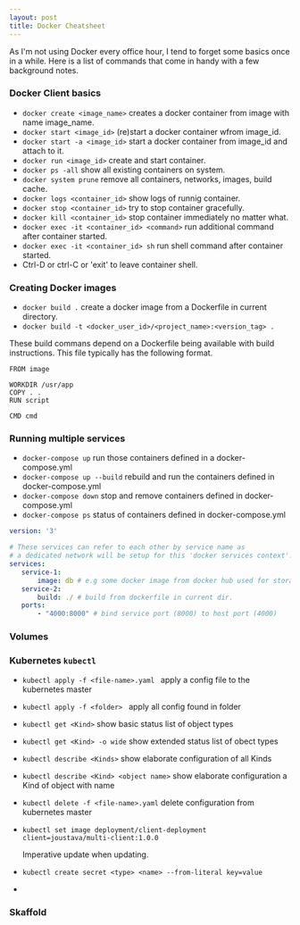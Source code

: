 ```yaml
---
layout: post
title: Docker Cheatsheet
---
```


As I'm not using Docker every office hour, I tend to forget some basics once in a while. Here is a list of commands that come in handy with a few background notes.

### Docker Client basics

- `docker create <image_name>` creates a docker container from image with name image_name.
- `docker start <image_id>` (re)start a docker container wfrom image_id.
- `docker start -a <image_id>` start a docker container from image_id and attach to it.
- `docker run <image_id>` create and start container.
- `docker ps -all` show all existing containers on system.
- `docker system prune` remove all containers, networks, images, build cache.
- `docker logs <container_id>` show logs of runnig container.
- `docker stop <container_id>` try to stop container gracefully.
- `docker kill <container_id>` stop container immediately no matter what.
- `docker exec -it <container_id> <command>` run additional command after container started.
- `docker exec -it <container_id> sh` run shell command after container started.
- Ctrl-D or ctrl-C or  'exit' to leave container shell.

### Creating Docker images

- `docker build .` create a docker image from a Dockerfile in current directory.
- `docker build -t <docker_user_id>/<project_name>:<version_tag> .`

These build commans depend on a Dockerfile being available with build instructions. This file typically has the following format.

```docker
FROM image

WORKDIR /usr/app
COPY . .
RUN script

CMD cmd
```

### Running multiple services

- `docker-compose up` run those containers defined in a docker-compose.yml
- `docker-compose up --build`  rebuild and run the containers defined in docker-compose.yml
- `docker-compose down` stop and remove containers defined in docker-compose.yml
-  `docker-compose ps` status of containers defined in docker-compose.yml

 ```yaml
version: '3'

# These services can refer to each other by service name as
# a dedicated network will be setup for this 'docker services context'.
services:
	service-1:
		image: db # e.g some docker image from docker hub used for storage
	service-2:
		build: ./ # build from dockerfile in current dir.
    ports: 
    	- "4000:8000" # bind service port (8000) to host port (4000)
 ```

### Volumes



### Kubernetes `kubectl`

- `kubectl apply -f <file-name>.yaml ` apply a config file to the kubernetes master

- `kubectl apply -f <folder> ` apply all config found in folder

- `kubectl get <Kind>` show basic status list of object types

- `kubectl get <Kind> -o wide` show extended status list of obect types

- `kubectl describe <Kinds>` show elaborate configuration of all Kinds

- `kubectl describe <Kind> <object name>` show elaborate configuration a Kind of object with name

- `kubectl delete -f <file-name>.yaml` delete configuration from kubernetes master

- `kubectl set image deployment/client-deployment client=joustava/multi-client:1.0.0`

   Imperative update when updating.
   
- `kubectl create secret <type> <name> --from-literal key=value`

- 

### Skaffold

